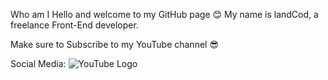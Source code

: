 Who am I
Hello and welcome to my GitHub page 😊
My name is landCod, a freelance Front-End developer.

Make sure to Subscribe to my YouTube channel 😎

Social Media:
![YouTube Logo](https://upload.wikimedia.org/wikipedia/commons/b/b8/YouTube_Logo_2017.svg)

